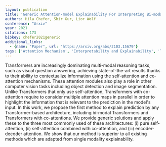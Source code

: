 ```yaml
---
layout: publication
title: 'Generic Attention-model Explainability For Interpreting Bi-modal And Encoder-decoder Transformers'
authors: Hila Chefer, Shir Gur, Lior Wolf
conference: "Arxiv"
year: 2021
citations: 173
bibkey: chefer2021generic
additional_links:
  - {name: "Paper", url: 'https://arxiv.org/abs/2103.15679'}
tags: ['Attention Mechanism', 'Interpretability and Explainability', 'Transformer', 'Model Architecture', 'Applications', 'Interpretability', 'Pretraining Methods']
---
```

Transformers are increasingly dominating multi-modal reasoning tasks, such as
visual question answering, achieving state-of-the-art results thanks to their
ability to contextualize information using the self-attention and co-attention
mechanisms. These attention modules also play a role in other computer vision
tasks including object detection and image segmentation. Unlike Transformers
that only use self-attention, Transformers with co-attention require to
consider multiple attention maps in parallel in order to highlight the
information that is relevant to the prediction in the model's input. In this
work, we propose the first method to explain prediction by any
Transformer-based architecture, including bi-modal Transformers and
Transformers with co-attentions. We provide generic solutions and apply these
to the three most commonly used of these architectures: (i) pure
self-attention, (ii) self-attention combined with co-attention, and (iii)
encoder-decoder attention. We show that our method is superior to all existing
methods which are adapted from single modality explainability.
